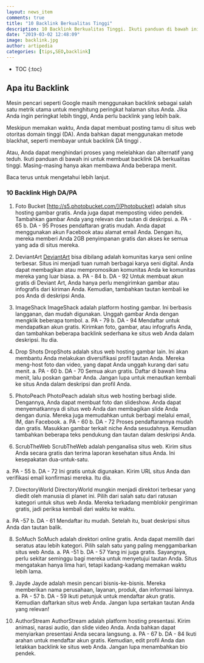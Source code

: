 ```yaml
---
layout: news_item
comments: true
title: "10 Backlink Berkualitas Tinggi"
description: 10 Backlink Berkualitas Tinggi. Ikuti panduan di bawah ini untuk membuat backlink DA berkualitas tinggi. Backlink dan konten berkualitas serta pengalaman pengguna yang seo friendly maka lalulintas organik akan meningkat.
date: "2019-03-02 12:48:09"
image: backlink.jpg
author: artipedia
categories: [tips,SEO,backlink]
---
```

* TOC
{:toc}

## Apa itu Backlink
Mesin pencari seperti Google masih menggunakan backlink sebagai salah satu metrik utama untuk menghitung peringkat halaman situs Anda. Jika Anda ingin peringkat lebih tinggi, Anda perlu backlink yang lebih baik.

Meskipun memakan waktu, Anda dapat membuat posting tamu di situs web otoritas domain tinggi (DA). Anda bahkan dapat menggunakan metode blackhat, seperti membayar untuk backlink DA tinggi .

Atau, Anda dapat menghindari proses yang melelahkan dan alternatif yang teduh. Ikuti panduan di bawah ini untuk membuat backlink DA berkualitas tinggi. Masing-masing hanya akan membawa Anda beberapa menit.

Baca terus untuk mengetahui lebih lanjut.

### 10 Backlink High DA/PA 

1. Foto Bucket
[http://s5.photobucket.com/](Photobucket) adalah situs hosting gambar gratis. Anda juga dapat memposting video pendek. Tambahkan gambar Anda yang relevan dan tautan di deskripsi.
a. PA - 65
b. DA - 95
Proses pendaftaran gratis mudah. Anda dapat menggunakan akun Facebook atau alamat email Anda. Dengan itu, mereka memberi Anda 2GB penyimpanan gratis dan akses ke semua yang ada di situs mereka.

2. DeviantArt
[DeviantArt](http://www.deviantart.com/) bisa dibilang adalah komunitas karya seni online terbesar. Situs ini menjadi tuan rumah berbagai karya seni digital. Anda dapat membagikan atau mempromosikan komunitas Anda ke komunitas mereka yang luar biasa.
a. PA - 84
b. DA - 92
Untuk membuat akun gratis di Deviant Art, Anda hanya perlu mengirimkan gambar atau infografis dari kiriman Anda. Kemudian, tambahkan tautan kembali ke pos Anda di deskripsi Anda.

3. ImageShack
ImageShack adalah platform hosting gambar. Ini berbasis langganan, dan mudah digunakan. Unggah gambar Anda dengan mengklik beberapa tombol.
a. PA - 79
b. DA - 94
Mendaftar untuk mendapatkan akun gratis. Kirimkan foto, gambar, atau infografis Anda, dan tambahkan beberapa backlink sederhana ke situs web Anda dalam deskripsi. Itu dia.

4. Drop Shots
DropShots adalah situs web hosting gambar lain. Ini akan membantu Anda melakukan diversifikasi profil tautan Anda. Mereka meng-host foto dan video, yang dapat Anda unggah kurang dari satu menit.
a. PA - 60
b. DA - 70
Semua akun gratis. Daftar di bawah lima menit, lalu poskan gambar Anda. Jangan lupa untuk menautkan kembali ke situs Anda dalam deskripsi dan profil Anda.

5. PhotoPeach
PhotoPeach adalah situs web hosting berbagi slide. Dengannya, Anda dapat membuat foto dan slideshow. Anda dapat menyematkannya di situs web Anda dan membagikan slide Anda dengan dunia. Mereka juga memudahkan untuk berbagi melalui email, IM, dan Facebook.
a. PA - 60
b. DA - 72
Proses pendaftarannya mudah dan gratis. Masukkan gambar terkait niche Anda sesudahnya. Kemudian tambahkan beberapa teks pendukung dan tautan dalam deskripsi Anda.

6. ScrubTheWeb
ScrubTheWeb adalah penganalisa situs web. Kirim situs Anda secara gratis dan terima laporan kesehatan situs Anda. Ini kesepakatan dua-untuk-satu.

a. PA - 55
b. DA - 72
Ini gratis untuk digunakan. Kirim URL situs Anda dan verifikasi email konfirmasi mereka. Itu dia.

7. DirectoryWorld
DirectoryWorld mungkin menjadi direktori terbesar yang diedit oleh manusia di planet ini. Pilih dari salah satu dari ratusan kategori untuk situs web Anda. Mereka terkadang memblokir pengiriman gratis, jadi periksa kembali dari waktu ke waktu.

a. PA -57
b. DA - 61
Mendaftar itu mudah. Setelah itu, buat deskripsi situs Anda dan tautan balik.

8. SoMuch
SoMuch adalah direktori online gratis. Anda dapat memilih dari seratus atau lebih kategori. Pilih salah satu yang paling menggambarkan situs web Anda.
a. PA -51
b. DA - 57
Yang ini juga gratis. Sayangnya, perlu sekitar seminggu bagi mereka untuk menyetujui tautan Anda. Situs mengatakan hanya lima hari, tetapi kadang-kadang memakan waktu lebih lama.

9. Jayde
Jayde adalah mesin pencari bisnis-ke-bisnis. Mereka memberikan nama perusahaan, layanan, produk, dan informasi lainnya.
a. PA - 57
b. DA - 59
Ikuti petunjuk untuk mendaftar akun gratis. Kemudian daftarkan situs web Anda. Jangan lupa sertakan tautan Anda yang relevan!

10. AuthorStream
AuthorStream adalah platform hosting presentasi. Kirim animasi, narasi audio, dan slide video Anda. Anda bahkan dapat menyiarkan presentasi Anda secara langsung.
a. PA - 67
b. DA - 84
Ikuti arahan untuk mendaftar akun gratis. Kemudian, edit profil Anda dan letakkan backlink ke situs web Anda. Jangan lupa menambahkan bio pendek.
